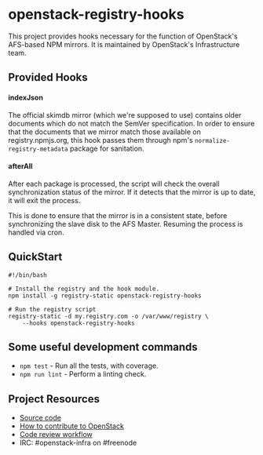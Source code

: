 # openstack-registry-hooks
This project provides hooks necessary for the function of OpenStack's 
AFS-based NPM mirrors. It is maintained by OpenStack's Infrastructure team.

## Provided Hooks

#### indexJson
The official skimdb mirror (which we're supposed to use) contains older documents which do not match the SemVer specification. In order to ensure that the documents that we mirror match those available on registry.npmjs.org, this hook passes them through npm's `normalize-registry-metadata` package for sanitation.

#### afterAll
After each package is processed, the script will check the overall 
synchronization status of the mirror. If it detects that the mirror is up to 
date, it will exit the process.

This is done to ensure that the mirror is in a consistent state, before 
synchronizing the slave disk to the AFS Master. Resuming the process is 
handled via cron.

## QuickStart

	#!/bin/bash
	
	# Install the registry and the hook module.
	npm install -g registry-static openstack-registry-hooks
	
	# Run the registry script
	registry-static -d my.registry.com -o /var/www/registry \
		--hooks openstack-registry-hooks

## Some useful development commands

* `npm test` - Run all the tests, with coverage.
* `npm run lint` - Perform a linting check.

## Project Resources

  - [Source code](https://git.openstack.org/cgit/openstack/js-openstack-registry-hooks)
  - [How to contribute to OpenStack](http://docs.openstack.org/infra/manual/developers.html)
  - [Code review workflow](http://docs.openstack.org/infra/manual/developers.html#development-workflow)
  - IRC: \#openstack-infra on \#freenode

